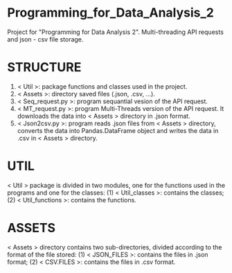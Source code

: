 # Programming_for_Data_Analysis_2
Project for "Programming for Data Analysis 2". Multi-threading API requests and json - csv file storage.


# STRUCTURE
1) < Util >:              package       functions and classes used in the project.
2) < Assets >:            directory     saved files (.json, .csv, ...).
3) < Seq_request.py >:    program       sequantial vesion of the API request.
4) < MT_request.py >:     program       Multi-Threads version of the API request. It downloads the data into < Assets > directory in .json format.
5) < Json2csv.py >:       program       reads .json files from < Assets > directory, converts the data into Pandas.DataFrame object and writes the 
                                        data in .csv in < Assets > directory.

# UTIL
< Util > package is divided in two modules, one for the functions used in the programs and one for the classes:
    (1) < Util_classes >:   contains the classes;
    (2) < Util_functions >: contains the functions.

# ASSETS
< Assets > directory contains two sub-directories, divided according to the format of the file stored:
    (1) < JSON_FILES >: contains the files in .json format;
    (2) < CSV.FILES >:  contains the files in .csv format.
